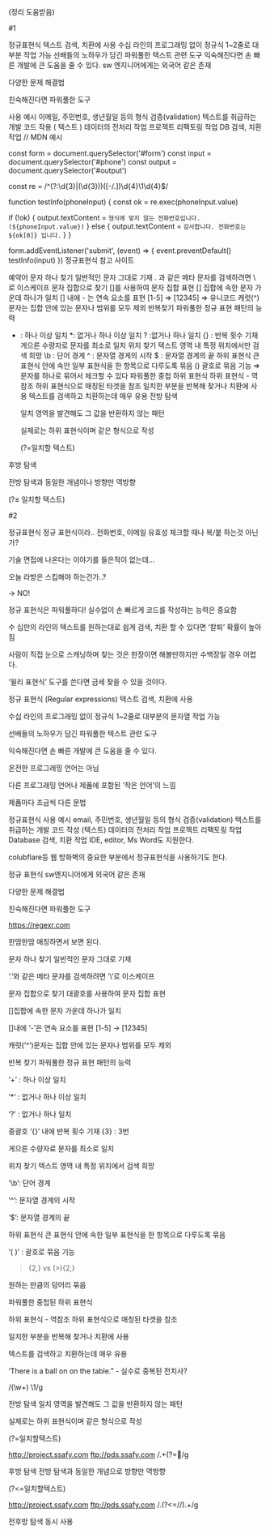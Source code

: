 (정리 도움받음)

#1

정규표현식
텍스트 검색, 치환에 사용
수십 라인의 프로그래밍 없이 정규식 1~2줄로 대부분 작업 가능
선배들의 노하우가 담긴 파워풀한 텍스트 관련 도구
익숙해진다면 손 빠른 개발에 큰 도움을 줄 수 있다.
sw 엔지니어에게는 외국어 같은 존재

다양한 문제 해결법

친숙해진다면 파워풀한 도구

사용 예시
이메일, 주민번호, 생년월일 등의 형식
검증(validation)
텍스트를 취급하는 개발 코드 작용
( 텍스트 ) 데이터의 전처리 작업
프로젝트 리팩토링 작업
DB 검색, 치환 작업
// MDN 예시

const form = document.querySelector('#form')
const input = document.querySelector('#phone')
const output = document.querySelector('#output')

const re = /^(?:\d{3}|\(\d{3}\))([-\/\.])\d{4}\1\d{4}$/

function testInfo(phoneInput) {
const ok = re.exec(phoneInput.value)

if (!ok) {
output.textContent = `형식에 맞지 않는 전화번호입니다. (${phoneInput.value})`
} else {
output.textContent = `감사합니다. 전화번호는 ${ok[0]} 입니다.`
}
}

form.addEventListener('submit', (event) => {
event.preventDefault()
testInfo(input)
})
정규표현식 참고 사이트

예약어
문자 하나 찾기
일반적인 문자 그대로 기재
. 과 같은 메타 문자를 검색하려면 \ 로 이스케이프
문자 집합으로 찾기
[]를 사용하여 문자 집합 표현
[] 집합에 속한 문자 가운데 하나가 일치
[] 내에 - 는 연속 요소를 표현 [1-5] ⇒ [12345]
⇒ 유니코드
캐럿(^) 문자는 집합 안에 있는 문자나 범위를 모두 제외
반복찾기
파워풀한 정규 표현 패턴의 능력

- : 하나 이상 일치
  \*: 없거나 하나 이상 일치
  ? :없거나 하나 일치
  {} : 반복 횟수 기재
  게으른 수량자로 문자를 최소로 일치
  위치 찾기
  텍스트 영역 내 특정 위치에서만 검색 희망
  \b : 단어 경계
  ^ : 문자열 경게의 시작
  $ : 문자열 경계의 끝
  하위 표현식
  큰 표현식 안에 속안 일부 표현식을 한 항목으로 다루도록 묶음
  () 괄호로 묶음 기능
  ⇒ 문자를 하나로 묶어서 체크할 수 있다
  파워풀한 중첩 하위 표현식
  하위 표현식 - 역참조
  하위 표현식으로 매칭된 타겟을 참조
  일치한 부분을 반복해 찾거나 치환에 사용
  텍스트를 검색하고 치환하는데 매우 유용
  전방 탐색

  일치 영역을 발견해도 그 값을 반환하지 않는 패턴

  실제로는 하위 표현식이며 같은 형식으로 작성

  (?=일치할 텍스트)

후방 탐색

전방 탐색과 동일한 개념이나 방향만 역방향

(?≤ 일치할 텍스트)

#2

정규표현식
정규 표현식이라..
전화번호, 이메일 유효성 체크할 때나 복/붙 하는것 아닌가?

기술 면접에 나온다는 이야기를 들은적이 없는데…

오늘 라방은 스킵해야 하는건가..?

→ NO!

정규 표현식은 파워풀하다!
실수없이 손 빠르게 코드를 작성하는 능력은 중요함

수 십만의 라인의 텍스트를 원하는대로 쉽게 검색, 치환 할 수 있다면 ‘칼퇴’ 확률이 높아짐

사람이 직접 눈으로 스캐닝하며 찾는 것은 한장이면 해볼만하지만 수백장일 경우 어렵다.

‘윌리 표현식’ 도구를 쓴다면 금세 찾을 수 있을 것이다.

정규 표현식 (Regular expressions)
텍스트 검색, 치환에 사용

수십 라인의 프로그래밍 없이 정규식 1~2줄로 대부분의 문자열 작업 가능

선배들의 노하우가 담긴 파워풀한 텍스트 관련 도구

익숙해진다면 손 빠른 개발에 큰 도움을 줄 수 있다.

온전한 프로그래밍 언어는 아님

다른 프로그래밍 언어나 제품에 포함된 ‘작은 언어’의 느낌

제품마다 조금씩 다른 문법

정규표현식 사용 예시
email, 주민번호, 생년월일 등의 형식 검증(validation)
텍스트를 취급하는 개발 코드 작성
(텍스트) 데이터의 전처리 작업
프로젝트 리팩토링 작업
Database 검색, 치환 작업
IDE, editor, Ms Word도 지원한다.

colubflare등 웹 방화벽의 중요한 부분에서 정규표현식을 사용하기도 한다.

정규 표현식
sw엔지니어에게 외국어 같은 존재

다양한 문제 해결법

친숙해진다면 파워풀한 도구

https://regexr.com

한땀한땀 매칭하면서 보면 된다.

문자 하나 찾기
일반적인 문자 그대로 기재

‘.’와 같은 메타 문자를 검색하려면 ‘\’로 이스케이프

문자 집합으로 찾기
대괄호를 사용하여 문자 집합 표현

[]집합에 속한 문자 가운데 하나가 일치

[]내에 ‘-’은 연속 요소를 표현 [1-5] → [12345]

캐럿(’^’)문자는 집합 안에 있는 문자나 범위를 모두 제외

반복 찾기
파워풀한 정규 표현 패턴의 능력

‘+’ : 하나 이상 일치

‘\*’ : 없거나 하나 이상 일치

‘?’ : 없거나 하나 일치

중괄호 ‘{}’ 내에 반복 횟수 기재 {3} : 3번

게으른 수량자료 문자를 최소로 일치

위치 찾기
텍스트 영역 내 특정 위치에서 검색 희망

‘\b’: 단어 경계

‘^’: 문자열 경계의 시작

‘$’: 문자열 경계의 끝

하위 표현식
큰 표현식 안에 속한 일부 표현식을 한 항목으로 다루도록 묶음

‘( )’ : 괄호로 묶음 기능

> {2,} vs (>){2,}

원하는 만큼의 덩어리 묶음

파워풀한 중첩된 하위 표현식

하위 표현식 - 역참조
하위 표현식으로 매칭된 타겟을 참조

일치한 부분을 반복해 찾거나 치환에 사용

텍스트를 검색하고 치환하는데 매우 유용

‘There is a ball on on the table.” - 실수로 중복된 전치사?

/(\w+) \1/g

전방 탐색
일치 영역을 발견해도 그 값을 반환하지 않는 패턴

실제로는 하위 표현식이며 같은 형식으로 작성

(?=일치할텍스트)

http://project.ssafy.com
ftp://pds.ssafy.com
/.+(?=:slightly_smiling_face:/g

후방 탐색
전방 탐색과 동일한 개념으로 방향만 역방향

(?<=일치할텍스트)

http://project.ssafy.com
ftp://pds.ssafy.com
/.(?<=\/\/).+/g

전후방 탐색 동시 사용

<head>
<title>SSAFY GIT<title>
</head>
/(?<=<title>).*(?<\/title>)/g

정규 표현식 책 추천
일반 AP 개발자에게 필요한 내용을 빠르게 습득 가능

마스터 레벨까지 커버하지는 못함

마지막으로
비 개발자도 알아두면 유용한 도구

텍스트를 다루는 작업에 파워풀한 도구

이해가 아닌 체득의 영역

#3

정규표현식
텍스트 검색, 치환에 사용
수십 라인의 프로그래밍 없이 정규식 1~2줄로 대부분의 문자열로 작업 가능
선배들의 노하우가 담긴 파워풀한 텍스트 관련 도구
익숙해진다면 손 빠른 개발에 큰 도움을 줄 수 있음
온전한 프로그래밍 언어는 아님
다른 프로그래밍 언어나 제품에 포함된 '작은 언어'의 느낌
제품마다 조금씩 다른 문법
정규 표현식 사용예시
email, 주민번호, 생년월일 등의 형식 검증
텍스트를 췩브하는 개발 코드 작성
(텍스트) 데이터의 전처리 작업
프로젝트 리팩토링 작업
Database 검색, 치환 작업
정규 표현식 온라인 테스트 도구
문자 하나 찾기
일반적인 문자 그대로 기재
'.'와 같은 메타 문자를 검색하려면 '\'로 이스케이프
/sales\.xls/g

sales.xls
sales,xls
orders3.xls
park1.xls
kim.xls
문자 집합으로 찾기
대괄호([])를 사용하여 문자 집합 표현
[] 집합에 속한 문자 가운데 하나가 일치
[] 내에 '-'은 연속 요소를 표현 [1-5] -> [12345]
캐럿("^")문자는 집합 안에 있는 문자나 범위를 모두 제외
반복 찾기
파워풀한 정규 표현 패턴의 능력
'+' : 하나 이상 일치
'\*' : 없거나 하나 이상 일치
'?' : 없거나 하나 일치
중괄호 '{}'내에 반복 횟수 기재 ex) {3} : 3번
게으른 수량자로 문자를 최소로 일치
위치 찾기
텍스트 영역 내 특정 위치에서 검색 희망
'\b' : 단어 경계
'^' : 문자열 경계의 시작
'$' : 문자열 경계의 끝
하위 표현식
큰 표현식 안에 속한 일부 표현식을 한 항목으로 다루도록 묶음
'()' : 괄호로 묶음 가능
\>{2,} vs (\>){2,}
파워풀한 중첩된 하위 표현식
하위 표현식 - 역참조
하위 표현식으로 매칭된 타겟을 참조
일치한 부분을 반복해 찾거나 치환에 사용
텍스트를 검색하고 치환하는데 매우 유용
ex)
'Tere is a ball on on the table' : 실수로 중복된 전치사

/(\w+) \1/g
전방 탐색
일치 영역을 발견해도 그 값을 반환하지 않는 패턴
실제로는 하위 표현식이며 같은 형식으로 작성
(?=일치할 테스트)
http://project.vailish.com

/.+(?=:/g)
후방 탐색
전방 탐색과 동일한 개념으로 방향만 역방향
(?<=일치할 텍스트)
http://project.vailish.com

/(?<=\/\/).+/g

#4

0119 정규표현식 특강
정규표현식?
문자열의 일정한 패턴을 표현하는 형식 언어

실수 없이 손 빠르게 코드를 작성하는 능력은 중요하다.

⇒ 많은 양의 텍스트를 원하는대로 쉽게 검색 / 치환할 수 있다면 칼퇴할 수 있다.

역할
텍스트 검색, 치환에 사용
정규식 1~2줄로 대부분의 문자열 작업 가능
선배들의 노하우가 담긴 파워풀한 텍스트 관련 도구
특징
온전한 프로그래밍 언어는 아님
다른 프로그래밍 언어나 제품에 포함된 ‘작은 언어’의 느낌
제품마다 조금씩 다른 문법
예시
email, 주민번호, 생년월일 등의 형식 검증
텍스트를 취급하는 개발 코드 작성
Pharsing
데이터의 전처리 작업
요즘은 데이터의 시대
대부분 글자
텍스트가 원하는 대로 매칭되고 있는가?
프로젝트 리팩토링 작업
Database 검색, 치환작업
⇒ IDE, editor, MS Word(패턴 일치도 지원한다(정규식 사용)

⇒ jquery 등에도 들어가있다.

⇒ 생산자 입장에서 보면 적용될 수 있는 사항이 꽤나 많다.

정리
SW 엔지니어에게 ‘외국어’같은 존재
다양한 문제 해결법
친숙해진다면 파워풀한 도구
제공하는 환경마다 성능 측면에서 최적의 도구가 될 수 있다.
정규표현식 온라인테스트 도구(로그인 후 쓸 때마다 저장 가능)
https://regexr.com/

기능
문자 하나 찾기
일반적인 문자 그대로 기재
‘.’와 같은 메타 문자를 검색하려면 ‘\’로 탈출
문자 집합으로 찾기
대괄호([])를 사용하여 문자 집합 표현
“[]”집합에 속한 문자 가운데 하나가 일치
“[]” 내에 ‘-’은 연속 요소를 표현 ⇒ 유니코드
캐럿문자는 집합 안에 있는 문자나 범위를 모두 제외
반복찾기
파워풀한 정규 표현 패턴의 능력
‘+’ : 하나 이상 일치
‘\*’ : 없거나 하나 이상 일치
‘?’ : 없거나 하나 일치
중괄호 ‘{}’ 내에 반복횟수 기재 {3} : 3번
게으른 수량자로 문자를 최소로 일치
위치 찾기
텍스트 영역 내 특정 위치에서 겁색 희망
‘\b’ : 단어 경계
‘^’ : 문자열 경계의 시작
‘$’ : 문자열 경계의 끝
하위 표현식(중요)
큰 표현식 안에 속한 일부 표현식을 한 항목으로 다루도록 묶음
‘( )’ : 괄호로 묶음 기능
파워풀한 중첩된 하위 표현식
하위표현식 - 역참조
하위 표현식으로 매칭된 타겟을 참조
일치한 부분을 반복해 찾거나 치환에 사용
텍스트를 검색하고 치환하는데 매우 유용
전방 탐색
일치영역을 발견해도 그 값을 반환하지 않는 패턴
실제로는 하위 표현식이며 같은 형식으로 작성
(?= 일치할 텍스트)
예시
There is a ball the on the on table
=> 단어 2개가 각각 역순으로 반복되는데, 이를 정상으로 돌리고 싶다.

/(\w+) (\w+) \1 \2
modal에 replace를 쓰면 변경된다.
책 추천
“손에 잡히는 10분 정규 표현식”

#5

정규표현식
필요성
수 십만 라인의 텍스트를 원하는대로 쉽게 검색/치환 가능
실수 없이 빠르게 코드를 작성 가능
정규식 1-2줄로 대부분의 문자열 작업 가능
특징
온전한 프로그래밍 언어 X 제품마다 조금씩 문법이 다름
IDE, MS WORD, EDITOR에서 지원
사용 예시
텍스트 검색, 치환에 사용
이메일, 주민번호, 생년월일 등의 형식 검증
텍스트를 취급하는 개발 코드 작성
데이터 전처리 작업
프로젝트 리팩토링 작업
DB 검색, 치환 작업
문자 집합
대괄호([])를 사용하여 문자 집합 표현
대괄호 내에 -은 연속 요소를 표현
캐럿(^) 문자는 집합 안에 있는 문자나 범위를 모두 제외
반복 찾기

- 하나 이상 일치

* 없거나 하나 이상 일치
  ? 없거나 하나 일치
  위치 찾기
  \b 단어 경계
  ^ 문자열 경계 시작
  $ 문자열 경계 끝
  하위 표현식
  큰 표현식 안에 속한 일부 표현식을 한 항목으로 묶음
  ()로 묶음 기능
  역참조가 가능하다
  일치한 부분을 반복해 찾거나 치환에 사용
  하위 표현식으로 매칭된 타켓을 참조
  (\w+)\1
  전방/후방 탐색
  일치 영역을 발견해도 그 값을 반환하지 않는 패틴
  (?=일치할 텍스트) 전방탐색
  +(?=:slightly_smiling_face:
  (?<=일치할 텍스트) 후방탐색
  (?<=\/\/)+
  참고
  정규표현식 관련 사이트

손에 잡히는 10분 정규 표현식 - YES24

#6

정규 표현식은 파워풀하다!
실수 없이 손 빠르게 코드를 작성하는 능력은 중요함
수십만 라인의 텍스트를 원하는대로 쉽게 검색 / 치환 할 수 있다면 '칼퇴' 확률이 매우 커짐
텍스트 검색, 치환에 사용
수십 라인의 프로그래밍 없이 정규식 1~2줄로 대부분의 문자열 작업 가능
선배들의 노하우가 담긴 파워풀한 텍스트 관련 도구
익숙해진다면 손 빠른 개발에 큰 도움을 줄 수 있다
온전한 프로그래밍 언어는 아님
다른 프로그래밍 언어나 제품에 포함된 '작은 언어'의 느낌
제품마다 조금씩 다른 문법
email, 주민번호, 생년월일 등의 형식 검증(validation)
텍스트를 취급하는 개발 코드 작성
데이터의 전처리 작업
프로젝트 리팩토링 작업
DataBase 검색, 치환 작업
정규 표현식(Regular expressions)
데이터베이스에서 지원
IDE, editor, 심지어 MS Word도 지원
생산자 입장에서 효율을 추구하는 식이라고 생각하면 될듯
/\*_ 정규표현식 예시 ex) 자바 _/
import java.util.regex.Pattern;

/\*_ 문자열의 형식을 검사하는 기능을 갖는 클래스 _/
public class PatternChecker {

    /** 숫자 모양에 대한 형식 검사 */
    public static boolean isNum(String str) {
        return Pattern.matches("^[0-9]*$", str);
    }

    /** 영문으로만 구성되었는지에 대한 형식 검사 */
    public static boolean isEng(String str) {
        return Pattern.matches("^[a-zA-Z]*$", str);
    }

    /** 한글로만 구성되었는지에 대한 형식 검사 */
    public static boolean isKor(String str) {
        return Pattern.matches("^[ㄱ-ㅎ가-힣]*$", str);
    }

    /** 영문과 숫자로만 구성되었는지에 대한 형식 검사 */
    public static boolean isEngNum(String str) {
        return Pattern.matches("^[a-zA-Z0-9]*$", str);
    }

    /** 한글과 숫자로만 구성되었는지에 대한 형식 검사 */
    public static boolean isKorNum(String str) {
        return Pattern.matches("^[ㄱ-ㅎ가-힣0-9]*$", str);
    }

    /** 이메일 형식인지에 대한 검사 --> "아이디@도메인"의 형식을 충족해야 한다. */
    public static boolean isEmail(String str) {
        return Pattern.matches("[0-9a-zA-Z]+(.[_a-z0-9-]+)*@(?:\\w+\\.)+\\w+$", str);
    }

    /** 핸드폰번호인지에 대한 형식검사.
        반드시 앞자리가 010,010,016~9사이를 충족해야 하며,
        각 부분에 대한 자리수도 충족시켜야 한다.
        "-"는 허용하지 않는다. */
    public static boolean isCellPhone(String str) {
        return Pattern.matches("^01(?:0|1|[6-9])(?:\\d{3}|\\d{4})\\d{4}$", str);
    }

    /** 전화번호인지에 대한 형식검사. 각 연결부는 "-"로 구분되어야 한다.
        각 부분에 대한 자리수도 충족시켜야 한다.
        "-"는 허용하지 않는다. */
    public static boolean isTel(String str) {
        return Pattern.matches("^\\d{2,3}-\\d{3,4}-\\d{4}$", str);
    }

    /** 주민번호에 대한 글자수 및 뒷자리 첫글자가 1~4의 범위에 있는지에 대한 검사.
        "-"는 허용하지 않는다. */
    public static boolean isJumin(String str) {
        return Pattern.matches("^\\d{6}[1-4]\\d{6}", str);
    }

    /** 아이피주소 형식에 대한 검사 */
    public static boolean isIP(String str) {
        return Pattern.matches("([0-9]{1,3})\\.([0-9]{1,3})\\.([0-9]{1,3})\\.([0-9]{1,3})", str);
    }

}
기본적인 정규식은 해당 사이트를 참고하면 될 것 같다.
기본정규식 설명 사이트 : https://myeonguni.tistory.com/1555
정규표현식 온라인 테스트 도구 : https://regexr.com

SW 엔지니어에게 '외국어' 같은 존재
문자 하나 찾기
일반적인 문자 그대로 기재
'.' 와 같은 메타 문자를 검색하려면 '\'로 이스케이프
문자 하나 찾기
일반적인 문자 그대로 기재
‘.’와 같은 메타 문자를 검색하려면 ‘\’로 이스케이프
문자 집합으로 찾기
대괄호를 사용하여 문자 집합 표현
[]집합에 속한 문자 가운데 하나가 일치
[]내에 ‘-’은 연속 요소를 표현 [1-5] → [12345]
캐럿(’^’)문자는 집합 안에 있는 문자나 범위를 모두 제외
반복 찾기
파워풀한 정규 표현 패턴의 능력
‘+’ : 하나 이상 일치
‘\*’ : 없거나 하나 이상 일치
‘?’ : 없거나 하나 일치
중괄호 ‘{}’ 내에 반복 횟수 기재 {3} : 3번
게으른 수량자료 문자를 최소로 일치
위치 찾기
텍스트 영역 내 특정 위치에서 검색 희망
‘\b’: 단어 경계
‘^’: 문자열 경계의 시작
‘$’: 문자열 경계의 끝

하위 표현식
큰 표현식 안에 속한 일부 표현식을 한 항목으로 다루도록 묶음
‘( )’ : 괄호로 묶음 기능
{2,} vs (>){2,}
원하는 만큼의 덩어리 묶음
파워풀한 중첩된 하위 표현식
하위 표현식 - 역참조
하위 표현식으로 매칭된 타겟을 참조
일치한 부분을 반복해 찾거나 치환에 사용
텍스트를 검색하고 치환하는데 매우 유용
‘There is a ball on on the table.” - 실수로 중복된 전치사?
/(\w+) \1/g
전방 탐색
일치 영역을 발견해도 그 값을 반환하지 않는 패턴
실제로는 하위 표현식이며 같은 형식으로 작성
(?=일치할텍스트)
후방 탐색
전방 탐색과 동일한 개념으로 방향만 역방향
(?<=일치할텍스트)
전후방 탐색 동시 사용

<head>
<title>SSAFY GIT<title>
</head>
/(?<=<title>).*(?<\/title>)/g
